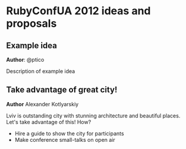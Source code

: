 # RubyConfUA 2012 ideas and proposals

## Example idea

**Author**: @ptico

Description of example idea

## Take advantage of great city!

**Author** Alexander Kotlyarskiy

Lviv is outstanding city with stunning architecture and beautiful places. Let's take advantage of this! How?

* Hire a guide to show the city for participants
* Make conference small-talks on open air
